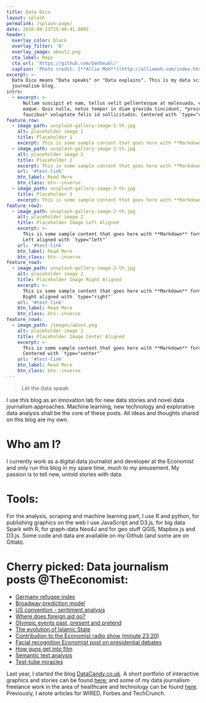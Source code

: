 ```yaml
---
title: Data Dico
layout: splash
permalink: /splash-page/
date: 2016-08-23T15:48:41.000Z
header:
  overlay_color: black
  overlay_filter: '0'
  overlay_image: about2.png
  cta_label: Repo
  cta_url: 'https://github.com/benheubl/'
  caption: 'Photo credit: [**Allie Moh**](http://alliemoh.com/index.html)'
excerpt: >-
  Data Dico means "Data speaks" or "Data explains". This is my data science and
  journalism blog.
intro:
  - excerpt: >-
      Nullam suscipit et nam, tellus velit pellentesque at malesuada, enim
      eaque. Quis nulla, netus tempor in diam gravida tincidunt, *proin
      faucibus* voluptate felis id sollicitudin. Centered with `type="center"`
feature_row:
  - image_path: unsplash-gallery-image-1-th.jpg
    alt: placeholder image 1
    title: Placeholder 1
    excerpt: This is some sample content that goes here with **Markdown** formatting.
  - image_path: unsplash-gallery-image-2-th.jpg
    alt: placeholder image 2
    title: Placeholder 2
    excerpt: This is some sample content that goes here with **Markdown** formatting.
    url: '#test-link'
    btn_label: Read More
    btn_class: btn--inverse
  - image_path: unsplash-gallery-image-3-th.jpg
    title: Placeholder 3
    excerpt: This is some sample content that goes here with **Markdown** formatting.
feature_row2:
  - image_path: unsplash-gallery-image-2-th.jpg
    alt: placeholder image 2
    title: Placeholder Image Left Aligned
    excerpt: >-
      This is some sample content that goes here with **Markdown** formatting.
      Left aligned with `type="left"`
    url: '#test-link'
    btn_label: Read More
    btn_class: btn--inverse
feature_row3:
  - image_path: unsplash-gallery-image-2-th.jpg
    alt: placeholder image 2
    title: Placeholder Image Right Aligned
    excerpt: >-
      This is some sample content that goes here with **Markdown** formatting.
      Right aligned with `type="right"`
    url: '#test-link'
    btn_label: Read More
    btn_class: btn--inverse
feature_row4:
  - image_path: /images/about.png
    alt: placeholder image 2
    title: Placeholder Image Center Aligned
    excerpt: >-
      This is some sample content that goes here with **Markdown** formatting.
      Centered with `type="center"`
    url: '#test-link'
    btn_label: Read More
    btn_class: btn--inverse
---
```


> Let the data speak

I use this blog as an innovation lab for new data stories and novel data journalism approaches. Machine learning, new technology and explorative data analysis shall be the core of these posts. All ideas and thoughts shared on this blog are my own.

# Who am I?

I currently work as a digital data journalist and developer at the Economist and only run this blog in my spare time, much to my amusement. My passion is to tell new, untold stories with data.

# Tools:

For the analysis, scraping and machine learning part, I use R and python, for publishing graphics on the web I use JavaScript and D3.js, for big data Spark with R, for graph-data Neo4J and for geo stuff QGIS, Mapbox.js and D3.js. Some code and data are available on my Github (and some are on Gitlab).

# Cherry picked: Data journalism posts @TheEconomist:

- [Germany refugee index](http://www.economist.com/blogs/graphicdetail/2016/04/daily-chart-8)
- [Broadway prediction model](http://www.economist.com/blogs/graphicdetail/2016/07/daily-chart-18)
- [US convention - sentiment analysis](http://www.economist.com/blogs/graphicdetail/2016/07/daily-chart-19)
- [Where does foreign aid go?](http://www.economist.com/blogs/graphicdetail/2016/08/daily-chart-8)
- [Olympic events past, present and pretend](http://www.economist.com/blogs/graphicdetail/2016/08/daily-chart-15)
- [The evolution of Islamic State](http://www.economist.com/blogs/graphicdetail/2016/08/daily-chart-10)
- [Contribution to the Economist radio show (minute 23:20)](https://soundcloud.com/theeconomist/the-economist-asks-why-does-donald-trump-want-to-be-president)
- [Facial recognition Economist post on presidential debates](http://www.economist.com/blogs/graphicdetail/2016/10/daily-chart-12)
- [How guns get into film](http://www.economist.com/blogs/prospero/2016/10/bang-your-buck)
- [Semantic text analysis](http://www.economist.com/blogs/graphicdetail/2016/10/daily-chart-5)
- [Test-tube miracles](http://www.economist.com/blogs/graphicdetail/2016/10/daily-chart-5)

Last year, I started the blog [DataCandy.co.uk](http://datacandy.co.uk/). A short portfolio of interactive graphics and stories can be found [here:](http://datacandy.co.uk/design_portfolio/main/index.html) and some of my data journalism freelance work in the area of healthcare and technology can be found [here](http://innovatemedtec.com/content/series/DataVision). Previously, I wrote articles for WIRED, Forbes and TechCrunch.
